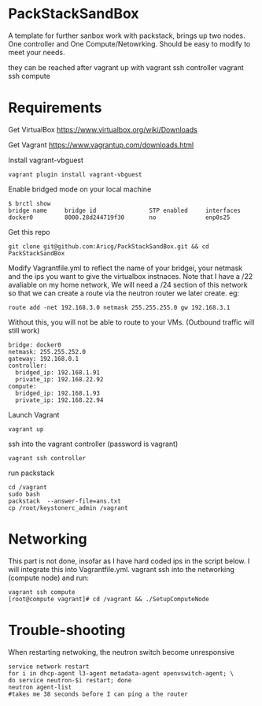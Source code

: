 PackStackSandBox
================

A template for further sanbox work with packstack, brings up two nodes. One controller and One Compute/Netowrking. Should be easy to modify to meet your needs. 

they can be reached after vagrant up with
    vagrant ssh controller
    vagrant ssh compute 

Requirements
============
Get VirtualBox https://www.virtualbox.org/wiki/Downloads

Get Vagrant https://www.vagrantup.com/downloads.html

Install vagrant-vbguest

    vagrant plugin install vagrant-vbguest

Enable bridged mode on your local machine

    $ brctl show
    bridge name     bridge id               STP enabled     interfaces
    docker0         8000.28d244719f30       no              enp0s25

Get this repo

    git clone git@github.com:Aricg/PackStackSandBox.git && cd PackStackSandBox

Modify Vagrantfile.yml to reflect the name of your bridgei, your netmask and the ips you want to give the virtualbox instnaces. Note that I have a /22 avaliable on my home network, We will need a /24 section of this network so that we can create a route via the neutron router we later create. eg:

    route add -net 192.168.3.0 netmask 255.255.255.0 gw 192.168.3.1 

Without this, you will not be able to route to your VMs. (Outbound traffic will still work)

    bridge: docker0
    netmask: 255.255.252.0
    gateway: 192.168.0.1
    controller:
      bridged_ip: 192.168.1.91
      private_ip: 192.168.22.92
    compute:
      bridged_ip: 192.168.1.93
      private_ip: 192.168.22.94

Launch Vagrant
    
    vagrant up

ssh into the vagrant controller (password is vagrant)

    vagrant ssh controller

run packstack

    cd /vagrant
    sudo bash
    packstack  --answer-file=ans.txt
    cp /root/keystonerc_admin /vagrant

Networking
==========
This part is not done, insofar as I have hard coded ips in the script below. I will integrate this into Vagrantfile.yml. 
vagrant ssh into the networking (compute node) and run:

    vagrant ssh compute
    [root@compute vagrant]# cd /vagrant && ./SetupComputeNode

Trouble-shooting
================
When restarting netwoking, the neutron switch become unresponsive

    service network restart
    for i in dhcp-agent l3-agent metadata-agent openvswitch-agent; \
    do service neutron-$i restart; done
    neutron agent-list
    #takes me 38 seconds before I can ping a the router


